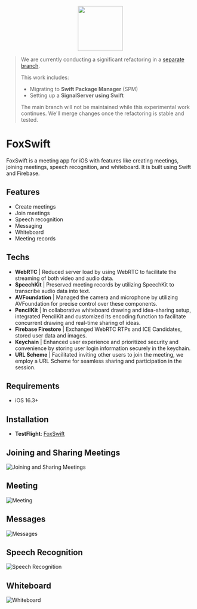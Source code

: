 <p align="center">
  <img src="Resource/icon.png" width="120"/>
</p>

> We are currently conducting a significant refactoring in a [separate branch](https://github.com/chenshenyi/FoxSwift/tree/TimChen/feat/FoxSwiftServer#).
>
> This work includes:
> - Migrating to **Swift Package Manager** (SPM)
> - Setting up a **SignalServer using Swift**
> 
> The main branch will not be maintained while this experimental work continues. We'll merge changes once the refactoring is stable and tested. 



# FoxSwift

FoxSwift is a meeting app for iOS with features like creating meetings, joining meetings, speech recognition, and whiteboard. It is built using Swift and Firebase.

## Features

- Create meetings
- Join meetings
- Speech recognition
- Messaging
- Whiteboard
- Meeting records

## Techs

- **WebRTC** | Reduced server load by using WebRTC to facilitate the streaming of both video and audio data.
- **SpeechKit** | Preserved meeting records by utilizing SpeechKit to transcribe audio data into text.
- **AVFoundation** | Managed the camera and microphone by utilizing AVFoundation for precise control over these components.
- **PencilKit** | In collaborative whiteboard drawing and idea-sharing setup, integrated PencilKit and customized its encoding function to facilitate concurrent drawing and real-time sharing of ideas.
- **Firebase Firestore** | Exchanged WebRTC RTPs and ICE Candidates, stored user data and images.
- **Keychain** | Enhanced user experience and prioritized security and convenience by storing user login information securely in the keychain.
- **URL Scheme** | Facilitated inviting other users to join the meeting, we employ a URL Scheme for seamless sharing and participation in the session.

## Requirements

- iOS 16.3+

## Installation

- **TestFlight**: [FoxSwift](https://testflight.apple.com/join/eCyYMjfw)

## Joining and Sharing Meetings

![Joining and Sharing Meetings](/Resource/Preview.PNG)

## Meeting

![Meeting](/Resource/Meeting.PNG)

## Messages

![Messages](/Resource/Messages.PNG)

## Speech Recognition

![Speech Recognition](/Resource/SpeechRecognition.PNG)

## Whiteboard

![Whiteboard](/Resource/Whiteboard.jpg)
